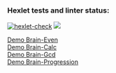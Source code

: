 ### Hexlet tests and linter status:
[![hexlet-check](https://github.com/NeoSolution1998/php-project-lvl1/actions/workflows/hexlet-check.yml/badge.svg)](https://github.com/NeoSolution1998/php-project-lvl1/actions/workflows/hexlet-check.yml)
<a href="https://codeclimate.com/github/NeoSolution1998/php-project-lvl1/maintainability"><img src="https://api.codeclimate.com/v1/badges/879f643599075bb62e7f/maintainability" /></a>

<a target="_blank" href="https://asciinema.org/a/YNTqDPmUFIi5e1mpk5T94rRSs">Demo Brain-Even<a>
<br />
<a target="_blank" href="https://asciinema.org/a/442075">Demo Brain-Calc<a>
<br />
<a target="_blank" href="https://asciinema.org/a/rA0EbjNdkcU4biDSop6f6EiGa">Demo Brain-Gcd<a>
<br />
<a target="_blank" href="https://asciinema.org/a/442192">Demo Brain-Progression<a>
